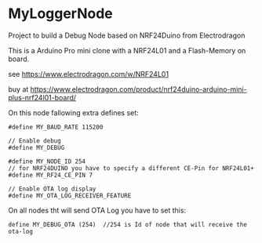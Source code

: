 # MyLoggerNode
Project to build a Debug Node based on NRF24Duino from Electrodragon

This is a Arduino Pro mini clone with a NRF24L01 and a Flash-Memory on board.

see https://www.electrodragon.com/w/NRF24L01

buy at https://www.electrodragon.com/product/nrf24duino-arduino-mini-plus-nrf24l01-board/

On this node fallowing extra defines set:

    #define MY_BAUD_RATE 115200

    // Enable debug
    #define MY_DEBUG

    #define MY_NODE_ID 254
    // for NRF24DUINO you have to specify a different CE-Pin for NRF24L01+
    #define MY_RF24_CE_PIN 7

    // Enable OTA log display
    #define MY_OTA_LOG_RECEIVER_FEATURE


On all nodes tht will send OTA Log you have to set this:

    define MY_DEBUG_OTA (254)  //254 is Id of node that will receive the ota-log 